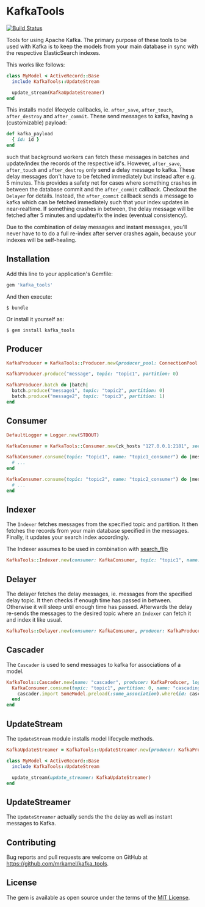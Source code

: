 # KafkaTools

[![Build Status](https://secure.travis-ci.org/mrkamel/kafka_tools.png?branch=master)](http://travis-ci.org/mrkamel/kafka_tools)

Tools for using Apache Kafka. The primary purpose of these tools to be used
with Kafka is to keep the models from your main database in sync with the
respective ElasticSearch indexes.

This works like follows:

```ruby
class MyModel < ActiveRecord::Base
  include KafkaTools::UpdateStream

  update_stream(KafkaUpdateStreamer)
end
```

This installs model lifecycle callbacks, ie. `after_save`, `after_touch`,
`after_destroy` and `after_commit`. These send messages to kafka,
having a (customizable) payload:

```ruby
def kafka_payload
  { id: id }
end
```

such that background workers can fetch these messages in batches and
update/index the records of the respective id's. However, `after_save`,
`after_touch` and `after_destroy` only send a delay message to kafka. These
delay messages don't have to be fetched immediately but instead after e.g. 5
minutes. This provides a safety net for cases where something crashes in
between the database commit and the `after_commit` callback. Checkout the
`Delayer` for details. Instead, the `after_commit` callback sends a message to
kafka which can be fetched immediately such that your index updates in
near-realtime. If something crashes in between, the delay message will be
fetched after 5 minutes and update/fix the index (eventual consistency).

Due to the combination of delay messages and instant messages, you'll never
have to to do a full re-index after server crashes again, because your indexes
will be self-healing.

## Installation

Add this line to your application's Gemfile:

```ruby
gem 'kafka_tools'
```

And then execute:

    $ bundle

Or install it yourself as:

    $ gem install kafka_tools

## Producer

```ruby
KafkaProducer = KafkaTools::Producer.new(producer_pool: ConnectionPool.new { Kafka.new(seed_brokers: ["localhost:9092"]) })

KafkaProducer.produce("message", topic: "topic1", partition: 0)

KafkaProducer.batch do |batch|
  batch.produce("message1", topic: "topic2", partition: 0)
  batch.produce("message2", topic: "topic3", partition: 1)
end
```

## Consumer

```ruby
DefaultLogger = Logger.new(STDOUT)

KafkaConsumer = KafkaTools::Consumer.new(zk_hosts "127.0.0.1:2181", seed_brokers: ["localhost:9092"], client_id: "client", logger: DefaultLogger)

KafkaConsumer.consume(topic: "topic1", name: "topic1_consumer") do |messages|
  # ...
end

KafkaConsumer.consume(topic: "topic2", name: "topic2_consumer") do |messages|
  # ...
end
```

## Indexer

The `Indexer` fetches messages from the specified topic and partition.
It then fetches the records from your main database specified in the messages.
Finally, it updates your search index accordingly.

The Indexer assumes to be used in combination with [search_flip](https://github.com/mrkamel/search_flip)

```ruby
KafkaTools::Indexer.new(consumer: KafkaConsumer, topic: "topic1", name: "topic1_indexer", partition: 0, index: SomeIndex, logger: DefaultLogger).run
```

## Delayer

The delayer fetches the delay messages, ie. messages from the specified delay topic.
It then checks if enough time has passed in between. Otherwise it will sleep until
enough time has passed. Afterwards the delay re-sends the messages to the desired
topic where an `Indexer` can fetch it and index it like usual.

```ruby
KafkaTools::Delayer.new(consumer: KafkaConsumer, producer: KafkaProducer, topic: "delay_5m", partition: 0, delay: 300, delay_topic: "delay_1h", logger: DefaultLogger).run
```

## Cascader

The `Cascader` is used to send messages to kafka for associations of a model.

```ruby
KafkaTools::Cascader.new(name: "cascader", producer: KafkaProducer, logger: DefaultLogger).tap do |cascader|
  KafkaConsumer.consume(topic: "topic1", partition: 0, name: "cascading_consumer", logger: DefaultLogger) do |messages|
    cascader.import SomeModel.preload(:some_association).where(id: cascader.ids(messages)).find_each.lazy.map(&:some_association)
  end
end
```

## UpdateStream

The `UpdateStream` module installs model lifecycle methods.

```ruby
KafkaUpdateStreamer = KafkaTools::UpdateStreamer.new(producer: KafkaProducer)

class MyModel < ActiveRecord::Base
  include KafkaTools::UpdateStream

  update_stream(update_streamer: KafkaUpdateStreamer)
end
```

## UpdateStreamer

The `UpdateStreamer` actually sends the the delay as well as instant messages to Kafka.

## Contributing

Bug reports and pull requests are welcome on GitHub at https://github.com/mrkamel/kafka_tools.

## License

The gem is available as open source under the terms of the [MIT License](http://opensource.org/licenses/MIT).
